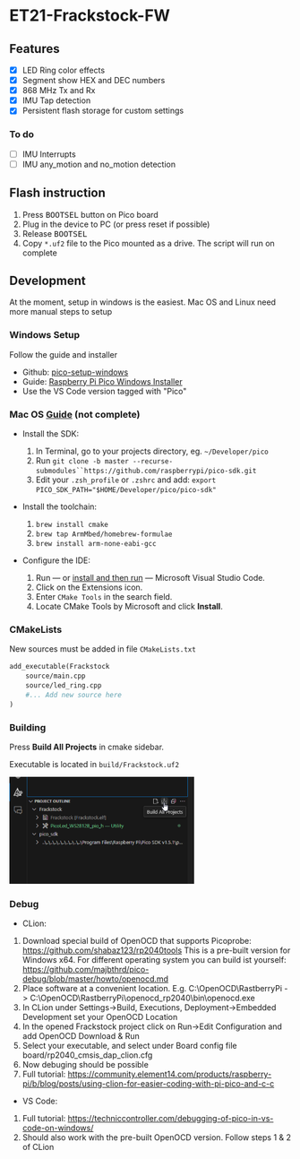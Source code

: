 # ET21-Frackstock-FW

## Features

- [x] LED Ring color effects
- [x] Segment show HEX and DEC numbers
- [x] 868 MHz Tx and Rx
- [x] IMU Tap detection
- [x] Persistent flash storage for custom settings

### To do

- [ ] IMU Interrupts
- [ ] IMU any_motion and no_motion detection

## Flash instruction
1. Press <kbd>BOOTSEL</kbd> button on Pico board
2. Plug in the device to PC (or press reset if possible)
3. Release <kbd>BOOTSEL</kbd>
4. Copy `*.uf2` file to the Pico mounted as a drive. The script will run on complete

## Development
At the moment, setup in windows is the easiest. Mac OS and Linux need more manual steps to setup

### Windows Setup
Follow the guide and installer
 - Github: [pico-setup-windows](https://github.com/raspberrypi/pico-setup-windows/)
 - Guide: [Raspberry Pi Pico Windows Installer](https://www.raspberrypi.com/news/raspberry-pi-pico-windows-installer/)
 - Use the VS Code version tagged with "Pico"

### Mac OS [Guide](https://blog.smittytone.net/2021/02/02/program-raspberry-pi-pico-c-mac/) (not complete)

 - Install the SDK:

   1. In Terminal, go to your projects directory, eg. `~/Developer/pico`
   2. Run `git clone -b master --recurse-submodules``https://github.com/raspberrypi/pico-sdk.git`
   3. Edit your `.zsh_profile` or `.zshrc` and add: 
      `export PICO_SDK_PATH="$HOME/Developer/pico/pico-sdk"`

- Install the toolchain:

  1. `brew install cmake`
  2. `brew tap ArmMbed/homebrew-formulae`
  3. `brew install arm-none-eabi-gcc`

- Configure the IDE:

  1. Run — or [install and then run](https://code.visualstudio.com/download) — Microsoft Visual Studio Code.
  2. Click on the Extensions icon.
  3. Enter `CMake Tools` in the search field.
  4. Locate CMake Tools by Microsoft and click **Install**.

### CMakeLists
New sources must be added in file `CMakeLists.txt`

```makefile
add_executable(Frackstock
    source/main.cpp
    source/led_ring.cpp
    #... Add new source here
)
```

### Building

Press **Build All Projects** in cmake sidebar.

Executable is located in `build/Frackstock.uf2`

<img src="./assets/screenshot-build-all.png" alt="Build-All" style="zoom: 67%;" />

### Debug

 - CLion:
 
  1. Download special build of OpenOCD that supports Picoprobe: https://github.com/shabaz123/rp2040tools
	 This is a pre-built version for Windows x64. For different operating system you can build ist yourself: https://github.com/majbthrd/pico-debug/blob/master/howto/openocd.md
  2. Place software at a convenient location. E.g. C:\OpenOCD\RastberryPi -> C:\OpenOCD\RastberryPi\openocd_rp2040\bin\openocd.exe
  3. In CLion under Settings->Build, Executions, Deployment->Embedded Development set your OpenOCD Location
  4. In the opened Frackstock project click on Run->Edit Configuration and add OpenOCD Download & Run
  5. Select your executable, and select under Board config file board/rp2040_cmsis_dap_clion.cfg
  6. Now debuging should be possible
  7. Full tutorial: https://community.element14.com/products/raspberry-pi/b/blog/posts/using-clion-for-easier-coding-with-pi-pico-and-c-c
  
 - VS Code:
 
  1. Full tutorial: https://techniccontroller.com/debugging-of-pico-in-vs-code-on-windows/
  2. Should also work with the pre-built OpenOCD version. Follow steps 1 & 2 of CLion
